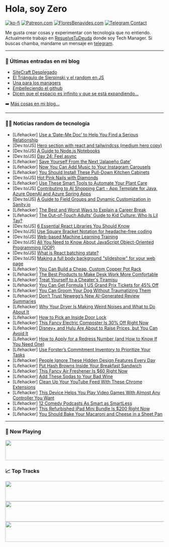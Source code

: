 # Hola, soy Zero

[![ko-fi](https://ko-fi.com/img/githubbutton_sm.svg)](https://ko-fi.com/J3J4N0LUK)
[![Patreon.com](https://img.shields.io/endpoint.svg?url=https%3A%2F%2Fshieldsio-patreon.vercel.app%2Fapi%3Fusername%3Dzerodragon%26type%3Dpatrons&style=for-the-badge)](https://patreon.com/zerodragon)
[![FloresBenavides.com](https://img.shields.io/website?down_message=oops&label=MiBlog&style=for-the-badge&up_message=online&url=https%3A%2F%2Ffloresbenavides.com)](https://floresbenavides.com)
[![Telegram Contact](https://img.shields.io/badge/escr%C3%ADbeme-ZeroDragon-%2326A5E4?style=for-the-badge&logo=telegram)](https://t.me/zerodragon)

Me gusta crear cosas y experimentar con tecnología que no entiendo.
Actualmente trabajo en [ResuelveTuDeuda](http://github.com/resuelve) donde soy Tech Manager.
Si buscas chamba, mandame un mensaje en [telegram](https://t.me/zerodragon).

---

### 📕 Últimas entradas en mi blog
<!-- BLOG-POST-LIST:START -->
- [SiteCraft Desplegado](https://floresbenavides.com/sitecraft-desplegado/)
- [El Triángulo de Sierpinski y el random en JS](https://floresbenavides.com/el-triangulo-de-sierpinski-y-el-random-en-js/)
- [Una para los managers](https://floresbenavides.com/una-para-los-managers/)
- [Embelleciendo el github](https://floresbenavides.com/embelleciendo-el-github/)
- [Dicen que el espacio es infinito y que se está expandiendo…](https://floresbenavides.com/dicen-que-el-espacio-es-infinito-y-que-se-esta-expandiendo/)
<!-- BLOG-POST-LIST:END -->

➡️ [Más cosas en mi blog...](https://floresbenavides.com)

---

### 👨‍💻 Noticias random de tecnología
<!-- TECH-POSTS:START -->
- [Lifehacker] [Use a ‘Date-Me Doc’ to Help You Find a Serious Relationship](https://lifehacker.com/use-a-date-me-doc-to-help-you-find-a-serious-relation-1850727682)
- [Dev.to/JS] [Hero section with react and tailwindcss &lpar;medium hero copy&rpar;](https://dev.to/ryaddev/hero-section-with-react-and-tailwindcss-medium-hero-copy-hah)
- [Dev.to/JS] [A Guide to Node.js Notebooks](https://dev.to/raphiki/a-guide-to-nodejs-notebooks-410c)
- [Dev.to/JS] [Day 24: Feel async](https://dev.to/dhrn/day-24-set-timeout-3jal)
- [Lifehacker] [Save Yourself From the Next ‘Jalapeño Gate’](https://lifehacker.com/save-yourself-from-the-next-jalapeno-gate-1850726199)
- [Lifehacker] [Now You Can Add Music to Your Instagram Carousels](https://lifehacker.com/now-you-can-add-music-to-your-instagram-carousels-1850728473)
- [Lifehacker] [You Should Install These Pull-Down Kitchen Cabinets](https://lifehacker.com/you-should-install-these-pull-down-kitchen-cabinets-1850726449)
- [Dev.to/JS] [Hot Pink Nails with Diamonds](https://dev.to/nailshapes/hot-pink-nails-with-diamonds-j4j)
- [Lifehacker] [Use These Smart Tools to Automate Your Plant Care](https://lifehacker.com/use-these-smart-tools-to-automate-your-plant-care-1850727821)
- [Dev.to/JS] [Contributing to AI Shopping Cart - App Template for Java, Azure OpenAI and Azure Spring Apps](https://dev.to/nashetking/contributing-to-ai-shopping-cart-app-template-for-java-azure-openai-and-azure-spring-apps-51mi)
- [Dev.to/JS] [A Guide to Field Groups and Dynamic Customization in Sanity.io](https://dev.to/wiommi/a-guide-to-field-groups-and-dynamic-customization-in-sanityio-192b)
- [Lifehacker] [The Best and Worst Ways to Explain a Career Break](https://lifehacker.com/the-best-and-worst-ways-to-explain-a-career-break-1850727691)
- [Lifehacker] [The Out-of-Touch Adults&#39; Guide to Kid Culture: Who Is Lil Tay?](https://lifehacker.com/the-out-of-touch-adults-guide-to-kid-culture-who-is-li-1850726868)
- [Dev.to/JS] [6 Essential React Libraries You Should Know](https://dev.to/bilal1718/6-essential-react-libraries-you-should-know-3ccm)
- [Dev.to/JS] [Use Square Bracket Notation for headache-free coding](https://dev.to/yangerrai/use-square-bracket-notation-for-headache-free-coding-19do)
- [Dev.to/JS] [Web-based Machine Learning Training](https://dev.to/waynechoidev/web-based-machine-learning-training-4c3p)
- [Dev.to/JS] [All You Need to Know About JavaScript Object-Oriented Programming &lpar;OOP&rpar;](https://dev.to/devshefali/all-you-need-to-know-about-javascript-object-oriented-programming-oop-1nke)
- [Dev.to/JS] [What is React batching state?](https://dev.to/duccadhv1/what-is-react-batching-state-1i1m)
- [Dev.to/JS] [Making a full body background &quot;slideshow&quot; for your web page](https://dev.to/debadeepsen/making-a-full-body-background-slideshow-for-your-web-page-5bf4)
- [Lifehacker] [You Can Build a Cheap, Custom Copper Pot Rack](https://lifehacker.com/you-can-build-a-cheap-custom-copper-pot-rack-1850726695)
- [Lifehacker] [The Best Products to Make Desk Work More Comfortable](https://lifehacker.com/the-best-products-to-make-desk-work-more-comfortable-1850726025)
- [Lifehacker] [Treat Yourself to a Cheater&#39;s Tiramisu](https://lifehacker.com/treat-yourself-to-a-cheaters-tiramisu-1850726779)
- [Lifehacker] [You Can Get Formula 1 US Grand Prix Tickets for 45% Off](https://lifehacker.com/you-can-get-formula-1-us-grand-prix-tickets-for-45-off-1850726250)
- [Lifehacker] [You Can Groom Your Dog Without Traumatizing Them](https://lifehacker.com/how-to-groom-your-dog-at-home-without-traumatizing-them-1847867963)
- [Lifehacker] [Don’t Trust Newegg’s New AI-Generated Review Summaries](https://lifehacker.com/don-t-trust-newegg-s-new-ai-generated-review-summaries-1850725887)
- [Lifehacker] [Why Your Dryer Is Making Weird Noises and What to Do About It](https://lifehacker.com/why-your-dryer-is-making-weird-noises-and-what-to-do-ab-1850722827)
- [Lifehacker] [How to Pick an Inside Door Lock](https://lifehacker.com/how-to-open-a-locked-interior-door-when-youve-lost-the-5464402)
- [Lifehacker] [This Fancy Electric Composter Is 30% Off Right Now](https://lifehacker.com/this-fancy-electric-composter-is-30-off-right-now-1850722269)
- [Lifehacker] [Disney+ and Hulu Are About to Raise Prices, but You Can Avoid It](https://lifehacker.com/disney-and-hulu-are-about-to-raise-prices-but-you-can-1850725687)
- [Lifehacker] [How to Apply for a Redress Number &lpar;and How to Know If You Need One&rpar;](https://lifehacker.com/how-to-apply-for-a-redress-number-and-how-to-know-if-y-1849494124)
- [Lifehacker] [Use Forster’s Commitment Inventory to Prioritize Your Tasks](https://lifehacker.com/use-forster-s-commitment-inventory-to-prioritize-your-t-1850725391)
- [Lifehacker] [People Ignore These Hidden Design Features Every Day](https://lifehacker.com/people-ignore-these-hidden-design-features-every-day-1850725314)
- [Lifehacker] [Put Hash Browns Inside Your Breakfast Sandwich](https://lifehacker.com/put-hash-browns-inside-your-breakfast-sandwich-1843731822)
- [Lifehacker] [This Fancy Air Freshener Is $60 Right Now](https://lifehacker.com/this-fancy-air-freshener-is-60-right-now-1850722329)
- [Lifehacker] [Add These Sodas to Your Bad Wine](https://lifehacker.com/add-these-sodas-to-your-bad-wine-1850725006)
- [Lifehacker] [Clean Up Your YouTube Feed With These Chrome Extensions](https://lifehacker.com/clean-up-your-youtube-feed-with-these-chrome-extensions-1850724772)
- [Lifehacker] [This Device Helps You Play Video Games With Almost Any Controller You Want](https://lifehacker.com/this-device-helps-you-play-video-games-with-almost-any-1850724541)
- [Lifehacker] [12 Comedy Podcasts As Smart as SmartLess](https://lifehacker.com/best-funny-conversation-podcasts-like-smartless-1850722663)
- [Lifehacker] [This Refurbished iPad Mini Bundle Is $200 Right Now](https://lifehacker.com/this-refurbished-ipad-mini-bundle-is-200-right-now-1850705398)
- [Lifehacker] [You Should Bake Your Macaroni and Cheese in a Sheet Pan](https://lifehacker.com/you-should-bake-your-macaroni-and-cheese-in-a-sheet-pan-1850722991)<!-- TECH-POSTS:END -->

---

### 🎵 Now Playing
<a href="https://spotify-now-playing-dun.vercel.app/now-playing?open"><img src="https://spotify-now-playing-dun.vercel.app/now-playing" width="540" height="64"></a>

### 📈 Top Tracks
<a href="https://spotify-now-playing-dun.vercel.app/top-tracks?i=1&open"><img src="https://spotify-now-playing-dun.vercel.app/top-tracks?i=1" width="540" height="64"></a>
<a href="https://spotify-now-playing-dun.vercel.app/top-tracks?i=2&open"><img src="https://spotify-now-playing-dun.vercel.app/top-tracks?i=2" width="540" height="64"></a>
<a href="https://spotify-now-playing-dun.vercel.app/top-tracks?i=3&open"><img src="https://spotify-now-playing-dun.vercel.app/top-tracks?i=3" width="540" height="64"></a>
